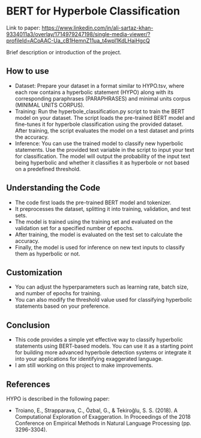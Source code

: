 # BERT for Hyperbole Classification

Link to paper: https://www.linkedin.com/in/ali-sartaz-khan-9334011a3/overlay/1714979247198/single-media-viewer/?profileId=ACoAAC-Ua_cB1HemnZ11ua_t4wpl1KdLHaiHgcQ

Brief description or introduction of the project.

## How to use

* Dataset: Prepare your dataset in a format similar to HYPO.tsv, where each row contains a hyperbolic statement (HYPO) along with its corresponding paraphrases (PARAPHRASES) and minimal units corpus (MINIMAL UNITS CORPUS).
* Training: Run the hyperbole_classification.py script to train the BERT model on your dataset. The script loads the pre-trained BERT model and fine-tunes it for hyperbole classification using the provided dataset. After training, the script evaluates the model on a test dataset and prints the accuracy.
* Inference: You can use the trained model to classify new hyperbolic statements. Use the provided text variable in the script to input your text for classification. The model will output the probability of the input text being hyperbolic and whether it classifies it as hyperbole or not based on a predefined threshold.

## Understanding the Code

* The code first loads the pre-trained BERT model and tokenizer.
* It preprocesses the dataset, splitting it into training, validation, and test sets.
* The model is trained using the training set and evaluated on the validation set for a specified number of epochs.
* After training, the model is evaluated on the test set to calculate the accuracy.
* Finally, the model is used for inference on new text inputs to classify them as hyperbolic or not.

## Customization

* You can adjust the hyperparameters such as learning rate, batch size, and number of epochs for training.
* You can also modify the threshold value used for classifying hyperbolic statements based on your preference.

## Conclusion

* This code provides a simple yet effective way to classify hyperbolic statements using BERT-based models. You can use it as a starting point for building more advanced hyperbole detection systems or integrate it into your applications for identifying exaggerated language.
* I am still working on this project to make improvements.

## References

HYPO is described in the following paper:
* Troiano, E., Strapparava, C., Özbal, G., & Tekiroğlu, S. S. (2018). A Computational Exploration of Exaggeration. In Proceedings of the 2018 Conference on Empirical Methods in Natural Language Processing (pp. 3296-3304).
